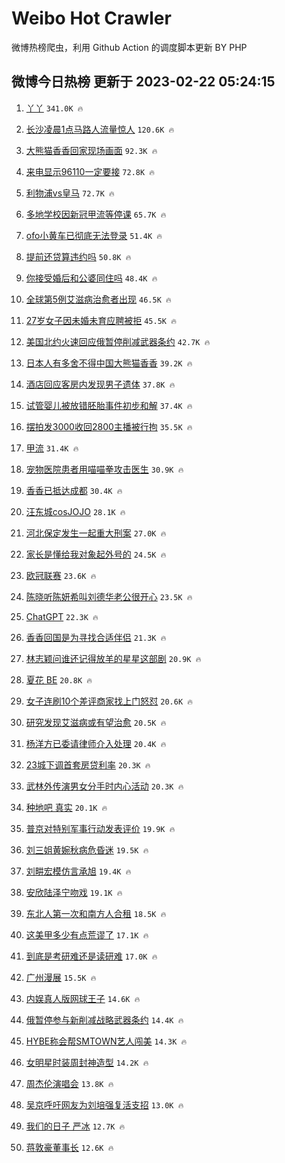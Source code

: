 # Weibo Hot Crawler 



微博热榜爬虫，利用 Github Action 的调度脚本更新 BY PHP 


## 微博今日热榜 更新于 2023-02-22 05:24:15 
1. [丫丫](https://s.weibo.com/weibo?q=%E4%B8%AB%E4%B8%AB&t=31&band_rank=1&Refer=top) `341.0K 🔥` 

1. [长沙凌晨1点马路人流量惊人](https://s.weibo.com/weibo?q=%23%E9%95%BF%E6%B2%99%E5%87%8C%E6%99%A81%E7%82%B9%E9%A9%AC%E8%B7%AF%E4%BA%BA%E6%B5%81%E9%87%8F%E6%83%8A%E4%BA%BA%23&t=31&band_rank=2&Refer=top) `120.6K 🔥` 

1. [大熊猫香香回家现场画面](https://s.weibo.com/weibo?q=%23%E5%A4%A7%E7%86%8A%E7%8C%AB%E9%A6%99%E9%A6%99%E5%9B%9E%E5%AE%B6%E7%8E%B0%E5%9C%BA%E7%94%BB%E9%9D%A2%23&t=31&band_rank=3&Refer=top) `92.3K 🔥` 

1. [来电显示96110一定要接](https://s.weibo.com/weibo?q=%23%E6%9D%A5%E7%94%B5%E6%98%BE%E7%A4%BA96110%E4%B8%80%E5%AE%9A%E8%A6%81%E6%8E%A5%23&t=31&band_rank=4&Refer=top) `72.8K 🔥` 

1. [利物浦vs皇马](https://s.weibo.com/weibo?q=%23%E5%88%A9%E7%89%A9%E6%B5%A6vs%E7%9A%87%E9%A9%AC%23&t=31&band_rank=5&Refer=top) `72.7K 🔥` 

1. [多地学校因新冠甲流等停课](https://s.weibo.com/weibo?q=%23%E5%A4%9A%E5%9C%B0%E5%AD%A6%E6%A0%A1%E5%9B%A0%E6%96%B0%E5%86%A0%E7%94%B2%E6%B5%81%E7%AD%89%E5%81%9C%E8%AF%BE%23&t=31&band_rank=6&Refer=top) `65.7K 🔥` 

1. [ofo小黄车已彻底无法登录](https://s.weibo.com/weibo?q=%23ofo%E5%B0%8F%E9%BB%84%E8%BD%A6%E5%B7%B2%E5%BD%BB%E5%BA%95%E6%97%A0%E6%B3%95%E7%99%BB%E5%BD%95%23&t=31&band_rank=7&Refer=top) `51.4K 🔥` 

1. [提前还贷算违约吗](https://s.weibo.com/weibo?q=%23%E6%8F%90%E5%89%8D%E8%BF%98%E8%B4%B7%E7%AE%97%E8%BF%9D%E7%BA%A6%E5%90%97%23&t=31&band_rank=8&Refer=top) `50.8K 🔥` 

1. [你接受婚后和公婆同住吗](https://s.weibo.com/weibo?q=%23%E4%BD%A0%E6%8E%A5%E5%8F%97%E5%A9%9A%E5%90%8E%E5%92%8C%E5%85%AC%E5%A9%86%E5%90%8C%E4%BD%8F%E5%90%97%23&t=31&band_rank=9&Refer=top) `48.4K 🔥` 

1. [全球第5例艾滋病治愈者出现](https://s.weibo.com/weibo?q=%23%E5%85%A8%E7%90%83%E7%AC%AC5%E4%BE%8B%E8%89%BE%E6%BB%8B%E7%97%85%E6%B2%BB%E6%84%88%E8%80%85%E5%87%BA%E7%8E%B0%23&t=31&band_rank=10&Refer=top) `46.5K 🔥` 

1. [27岁女子因未婚未育应聘被拒](https://s.weibo.com/weibo?q=%2327%E5%B2%81%E5%A5%B3%E5%AD%90%E5%9B%A0%E6%9C%AA%E5%A9%9A%E6%9C%AA%E8%82%B2%E5%BA%94%E8%81%98%E8%A2%AB%E6%8B%92%23&t=31&band_rank=11&Refer=top) `45.5K 🔥` 

1. [美国北约火速回应俄暂停削减武器条约](https://s.weibo.com/weibo?q=%23%E7%BE%8E%E5%9B%BD%E5%8C%97%E7%BA%A6%E7%81%AB%E9%80%9F%E5%9B%9E%E5%BA%94%E4%BF%84%E6%9A%82%E5%81%9C%E5%89%8A%E5%87%8F%E6%AD%A6%E5%99%A8%E6%9D%A1%E7%BA%A6%23&t=31&band_rank=12&Refer=top) `42.7K 🔥` 

1. [日本人有多舍不得中国大熊猫香香](https://s.weibo.com/weibo?q=%23%E6%97%A5%E6%9C%AC%E4%BA%BA%E6%9C%89%E5%A4%9A%E8%88%8D%E4%B8%8D%E5%BE%97%E4%B8%AD%E5%9B%BD%E5%A4%A7%E7%86%8A%E7%8C%AB%E9%A6%99%E9%A6%99%23&t=31&band_rank=13&Refer=top) `39.2K 🔥` 

1. [酒店回应客房内发现男子遗体](https://s.weibo.com/weibo?q=%23%E9%85%92%E5%BA%97%E5%9B%9E%E5%BA%94%E5%AE%A2%E6%88%BF%E5%86%85%E5%8F%91%E7%8E%B0%E7%94%B7%E5%AD%90%E9%81%97%E4%BD%93%23&t=31&band_rank=14&Refer=top) `37.8K 🔥` 

1. [试管婴儿被放错胚胎事件初步和解](https://s.weibo.com/weibo?q=%23%E8%AF%95%E7%AE%A1%E5%A9%B4%E5%84%BF%E8%A2%AB%E6%94%BE%E9%94%99%E8%83%9A%E8%83%8E%E4%BA%8B%E4%BB%B6%E5%88%9D%E6%AD%A5%E5%92%8C%E8%A7%A3%23&t=31&band_rank=15&Refer=top) `37.4K 🔥` 

1. [摆拍发3000收回2800主播被行拘](https://s.weibo.com/weibo?q=%23%E6%91%86%E6%8B%8D%E5%8F%913000%E6%94%B6%E5%9B%9E2800%E4%B8%BB%E6%92%AD%E8%A2%AB%E8%A1%8C%E6%8B%98%23&t=31&band_rank=16&Refer=top) `35.5K 🔥` 

1. [甲流](https://s.weibo.com/weibo?q=%E7%94%B2%E6%B5%81&t=31&band_rank=17&Refer=top) `31.4K 🔥` 

1. [宠物医院患者用喵喵拳攻击医生](https://s.weibo.com/weibo?q=%23%E5%AE%A0%E7%89%A9%E5%8C%BB%E9%99%A2%E6%82%A3%E8%80%85%E7%94%A8%E5%96%B5%E5%96%B5%E6%8B%B3%E6%94%BB%E5%87%BB%E5%8C%BB%E7%94%9F%23&t=31&band_rank=18&Refer=top) `30.9K 🔥` 

1. [香香已抵达成都](https://s.weibo.com/weibo?q=%23%E9%A6%99%E9%A6%99%E5%B7%B2%E6%8A%B5%E8%BE%BE%E6%88%90%E9%83%BD%23&t=31&band_rank=19&Refer=top) `30.4K 🔥` 

1. [汪东城cosJOJO](https://s.weibo.com/weibo?q=%23%E6%B1%AA%E4%B8%9C%E5%9F%8EcosJOJO%23&t=31&band_rank=20&Refer=top) `28.1K 🔥` 

1. [河北保定发生一起重大刑案](https://s.weibo.com/weibo?q=%23%E6%B2%B3%E5%8C%97%E4%BF%9D%E5%AE%9A%E5%8F%91%E7%94%9F%E4%B8%80%E8%B5%B7%E9%87%8D%E5%A4%A7%E5%88%91%E6%A1%88%23&t=31&band_rank=21&Refer=top) `27.0K 🔥` 

1. [家长是懂给我对象起外号的](https://s.weibo.com/weibo?q=%23%E5%AE%B6%E9%95%BF%E6%98%AF%E6%87%82%E7%BB%99%E6%88%91%E5%AF%B9%E8%B1%A1%E8%B5%B7%E5%A4%96%E5%8F%B7%E7%9A%84%23&t=31&band_rank=22&Refer=top) `24.5K 🔥` 

1. [欧冠联赛](https://s.weibo.com/weibo?q=%23%E6%AC%A7%E5%86%A0%E8%81%94%E8%B5%9B%23&t=31&band_rank=23&Refer=top) `23.6K 🔥` 

1. [陈晓听陈妍希叫刘德华老公很开心](https://s.weibo.com/weibo?q=%23%E9%99%88%E6%99%93%E5%90%AC%E9%99%88%E5%A6%8D%E5%B8%8C%E5%8F%AB%E5%88%98%E5%BE%B7%E5%8D%8E%E8%80%81%E5%85%AC%E5%BE%88%E5%BC%80%E5%BF%83%23&t=31&band_rank=24&Refer=top) `23.5K 🔥` 

1. [ChatGPT](https://s.weibo.com/weibo?q=ChatGPT&t=31&band_rank=25&Refer=top) `22.3K 🔥` 

1. [香香回国是为寻找合适伴侣](https://s.weibo.com/weibo?q=%23%E9%A6%99%E9%A6%99%E5%9B%9E%E5%9B%BD%E6%98%AF%E4%B8%BA%E5%AF%BB%E6%89%BE%E5%90%88%E9%80%82%E4%BC%B4%E4%BE%A3%23&t=31&band_rank=26&Refer=top) `21.3K 🔥` 

1. [林志颖问谁还记得放羊的星星这部剧](https://s.weibo.com/weibo?q=%23%E6%9E%97%E5%BF%97%E9%A2%96%E9%97%AE%E8%B0%81%E8%BF%98%E8%AE%B0%E5%BE%97%E6%94%BE%E7%BE%8A%E7%9A%84%E6%98%9F%E6%98%9F%E8%BF%99%E9%83%A8%E5%89%A7%23&t=31&band_rank=27&Refer=top) `20.9K 🔥` 

1. [夏花 BE](https://s.weibo.com/weibo?q=%E5%A4%8F%E8%8A%B1%20BE&t=31&band_rank=28&Refer=top) `20.8K 🔥` 

1. [女子连刷10个差评商家找上门怒怼](https://s.weibo.com/weibo?q=%23%E5%A5%B3%E5%AD%90%E8%BF%9E%E5%88%B710%E4%B8%AA%E5%B7%AE%E8%AF%84%E5%95%86%E5%AE%B6%E6%89%BE%E4%B8%8A%E9%97%A8%E6%80%92%E6%80%BC%23&t=31&band_rank=29&Refer=top) `20.6K 🔥` 

1. [研究发现艾滋病或有望治愈](https://s.weibo.com/weibo?q=%23%E7%A0%94%E7%A9%B6%E5%8F%91%E7%8E%B0%E8%89%BE%E6%BB%8B%E7%97%85%E6%88%96%E6%9C%89%E6%9C%9B%E6%B2%BB%E6%84%88%23&t=31&band_rank=30&Refer=top) `20.5K 🔥` 

1. [杨洋方已委请律师介入处理](https://s.weibo.com/weibo?q=%23%E6%9D%A8%E6%B4%8B%E6%96%B9%E5%B7%B2%E5%A7%94%E8%AF%B7%E5%BE%8B%E5%B8%88%E4%BB%8B%E5%85%A5%E5%A4%84%E7%90%86%23&t=31&band_rank=31&Refer=top) `20.4K 🔥` 

1. [23城下调首套房贷利率](https://s.weibo.com/weibo?q=%2323%E5%9F%8E%E4%B8%8B%E8%B0%83%E9%A6%96%E5%A5%97%E6%88%BF%E8%B4%B7%E5%88%A9%E7%8E%87%23&t=31&band_rank=32&Refer=top) `20.3K 🔥` 

1. [武林外传演男女分手时内心活动](https://s.weibo.com/weibo?q=%23%E6%AD%A6%E6%9E%97%E5%A4%96%E4%BC%A0%E6%BC%94%E7%94%B7%E5%A5%B3%E5%88%86%E6%89%8B%E6%97%B6%E5%86%85%E5%BF%83%E6%B4%BB%E5%8A%A8%23&t=31&band_rank=33&Refer=top) `20.3K 🔥` 

1. [种地吧 真实](https://s.weibo.com/weibo?q=%E7%A7%8D%E5%9C%B0%E5%90%A7%20%E7%9C%9F%E5%AE%9E&t=31&band_rank=34&Refer=top) `20.1K 🔥` 

1. [普京对特别军事行动发表评价](https://s.weibo.com/weibo?q=%23%E6%99%AE%E4%BA%AC%E5%AF%B9%E7%89%B9%E5%88%AB%E5%86%9B%E4%BA%8B%E8%A1%8C%E5%8A%A8%E5%8F%91%E8%A1%A8%E8%AF%84%E4%BB%B7%23&t=31&band_rank=35&Refer=top) `19.9K 🔥` 

1. [刘三姐黄婉秋病危昏迷](https://s.weibo.com/weibo?q=%23%E5%88%98%E4%B8%89%E5%A7%90%E9%BB%84%E5%A9%89%E7%A7%8B%E7%97%85%E5%8D%B1%E6%98%8F%E8%BF%B7%23&t=31&band_rank=36&Refer=top) `19.5K 🔥` 

1. [刘畊宏模仿言承旭](https://s.weibo.com/weibo?q=%23%E5%88%98%E7%95%8A%E5%AE%8F%E6%A8%A1%E4%BB%BF%E8%A8%80%E6%89%BF%E6%97%AD%23&t=31&band_rank=37&Refer=top) `19.4K 🔥` 

1. [安欣陆泽宁吻戏](https://s.weibo.com/weibo?q=%23%E5%AE%89%E6%AC%A3%E9%99%86%E6%B3%BD%E5%AE%81%E5%90%BB%E6%88%8F%23&t=31&band_rank=38&Refer=top) `19.1K 🔥` 

1. [东北人第一次和南方人合租](https://s.weibo.com/weibo?q=%23%E4%B8%9C%E5%8C%97%E4%BA%BA%E7%AC%AC%E4%B8%80%E6%AC%A1%E5%92%8C%E5%8D%97%E6%96%B9%E4%BA%BA%E5%90%88%E7%A7%9F%23&t=31&band_rank=39&Refer=top) `18.5K 🔥` 

1. [这美甲多少有点荒谬了](https://s.weibo.com/weibo?q=%23%E8%BF%99%E7%BE%8E%E7%94%B2%E5%A4%9A%E5%B0%91%E6%9C%89%E7%82%B9%E8%8D%92%E8%B0%AC%E4%BA%86%23&t=31&band_rank=40&Refer=top) `17.1K 🔥` 

1. [到底是考研难还是读研难](https://s.weibo.com/weibo?q=%23%E5%88%B0%E5%BA%95%E6%98%AF%E8%80%83%E7%A0%94%E9%9A%BE%E8%BF%98%E6%98%AF%E8%AF%BB%E7%A0%94%E9%9A%BE%23&t=31&band_rank=41&Refer=top) `17.0K 🔥` 

1. [广州漫展](https://s.weibo.com/weibo?q=%E5%B9%BF%E5%B7%9E%E6%BC%AB%E5%B1%95&t=31&band_rank=42&Refer=top) `15.5K 🔥` 

1. [内娱真人版网球王子](https://s.weibo.com/weibo?q=%23%E5%86%85%E5%A8%B1%E7%9C%9F%E4%BA%BA%E7%89%88%E7%BD%91%E7%90%83%E7%8E%8B%E5%AD%90%23&t=31&band_rank=43&Refer=top) `14.6K 🔥` 

1. [俄暂停参与新削减战略武器条约](https://s.weibo.com/weibo?q=%23%E4%BF%84%E6%9A%82%E5%81%9C%E5%8F%82%E4%B8%8E%E6%96%B0%E5%89%8A%E5%87%8F%E6%88%98%E7%95%A5%E6%AD%A6%E5%99%A8%E6%9D%A1%E7%BA%A6%23&t=31&band_rank=44&Refer=top) `14.4K 🔥` 

1. [HYBE称会帮SMTOWN艺人闯美](https://s.weibo.com/weibo?q=%23HYBE%E7%A7%B0%E4%BC%9A%E5%B8%AESMTOWN%E8%89%BA%E4%BA%BA%E9%97%AF%E7%BE%8E%23&t=31&band_rank=45&Refer=top) `14.3K 🔥` 

1. [女明星时装周封神造型](https://s.weibo.com/weibo?q=%23%E5%A5%B3%E6%98%8E%E6%98%9F%E6%97%B6%E8%A3%85%E5%91%A8%E5%B0%81%E7%A5%9E%E9%80%A0%E5%9E%8B%23&t=31&band_rank=46&Refer=top) `14.2K 🔥` 

1. [周杰伦演唱会](https://s.weibo.com/weibo?q=%23%E5%91%A8%E6%9D%B0%E4%BC%A6%E6%BC%94%E5%94%B1%E4%BC%9A%23&t=31&band_rank=47&Refer=top) `13.8K 🔥` 

1. [吴京呼吁网友为刘培强复活支招](https://s.weibo.com/weibo?q=%23%E5%90%B4%E4%BA%AC%E5%91%BC%E5%90%81%E7%BD%91%E5%8F%8B%E4%B8%BA%E5%88%98%E5%9F%B9%E5%BC%BA%E5%A4%8D%E6%B4%BB%E6%94%AF%E6%8B%9B%23&t=31&band_rank=48&Refer=top) `13.0K 🔥` 

1. [我们的日子 严冰](https://s.weibo.com/weibo?q=%E6%88%91%E4%BB%AC%E7%9A%84%E6%97%A5%E5%AD%90%20%E4%B8%A5%E5%86%B0&t=31&band_rank=49&Refer=top) `12.7K 🔥` 

1. [蒋敦豪董事长](https://s.weibo.com/weibo?q=%E8%92%8B%E6%95%A6%E8%B1%AA%E8%91%A3%E4%BA%8B%E9%95%BF&t=31&band_rank=50&Refer=top) `12.6K 🔥` 

